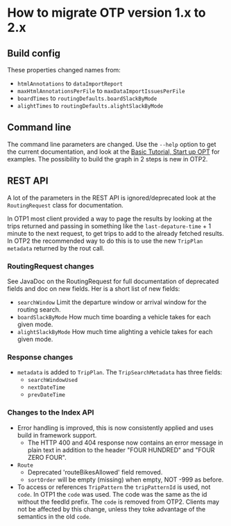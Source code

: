 # How to migrate OTP version 1.x to 2.x

## Build config

These properties changed names from:
 - `htmlAnnotations` to `dataImportReport`
 - `maxHtmlAnnotationsPerFile` to `maxDataImportIssuesPerFile`
 - `boardTimes` to `routingDefaults.boardSlackByMode`
 - `alightTimes` to `routingDefaults.alightSlackByMode`
 
 ## Command line
 The command line parameters are changed. Use the `--help` option to get the current documentation,
  and look at the [Basic Tutorial, Start up OPT](Basic-Tutorial.md#start-up-otp) for examples. The 
  possibility to build the graph in 2 steps is new in OTP2.  
   
 ## REST API
 
 A lot of the parameters in the REST API is ignored/deprecated look at the `RoutingRequest` class 
 for documentation.
 
 In OTP1 most client provided a way to page the results by looking at the trips returned and passing 
 in something like the `last-depature-time` + 1 minute to the next request, to get trips to add to 
 the already fetched results. In OTP2 the recommended way to do this is to use the new `TripPlan` 
 `metadata` returned by the rout call.
 
 ### RoutingRequest changes
 See JavaDoc on the RoutingRequest for full documentation of deprecated fields and doc on new fields. 
 Her is a short list of new fields:
 
 - `searchWindow` Limit the departure window or arrival window for the routing search.
 - `boardSlackByMode` How much time boarding a vehicle takes for each given mode.
 - `alightSlackByMode` How much time alighting a vehicle takes for each given mode.
  
 ### Response changes

- `metadata` is added to `TripPlan`. The `TripSearchMetadata` has three fields:
  - `searchWindowUsed`
  - `nextDateTime`
  - `prevDateTime`

### Changes to the Index API
- Error handling is improved, this is now consistently applied and uses build in framework support. 
  - The HTTP 400 and 404 response now contains an error message in plain text in addition to the
    header "FOUR HUNDRED" and "FOUR ZERO FOUR".   
- `Route`
  - Deprecated 'routeBikesAllowed' field removed.
  - `sortOrder` will be empty (missing) when empty, NOT -999 as before.
- To access or references `TripPattern` the `tripPatternId` is used, not `code`. In OTP1 the
  `code` was used. The code was the same as the id without the feedId prefix. The `code`
  is removed from OTP2. Clients may not be affected by this change, unless they toke advantage 
  of the semantics in the old `code`.
